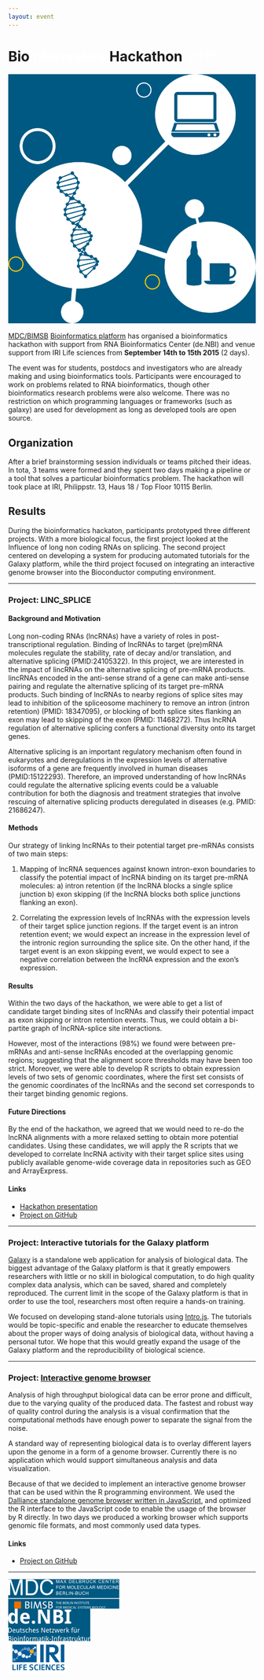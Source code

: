 ```yaml
---
layout: event
---
```


<h1>Bio<span style="color:#fff">informatics</span> Hackathon <span style="color:#fff">2015</span></h1>

![hackathon graphic](/img/hackathon-2015.png)

[MDC/BIMSB](https://www.mdc-berlin.de/13800178/en/bimsb) [Bioinformatics platform](http://bioinformatics.mdc-berlin.de) has organised a bioinformatics hackathon with support from
RNA Bioinformatics Center (de.NBI) and venue support from IRI Life
sciences from **September 14th to 15th 2015** (2 days).

The event was for students, postdocs and investigators who are already
making and using bioinformatics tools.  Participants were encouraged to
work on problems related to RNA bioinformatics, though other
bioinformatics research problems were also welcome. There was no restriction 
on which programming languages or frameworks (such as galaxy) are used for development 
as long as developed tools are open source. 


## Organization

After a brief brainstorming session individuals or teams pitched
their ideas.  In tota, 3 teams were formed and they
spent two days making a pipeline or a tool that solves a particular
bioinformatics problem.  The hackathon will took place at
IRI, Philippstr. 13, Haus 18 / Top Floor 10115 Berlin.

## Results

During the bioinformatics hackaton, participants prototyped three different projects.
With a more biological focus, the first project looked at the Influence of
long non coding RNAs on splicing.  The second project centered on developing a
system for producing automated tutorials for the Galaxy platform, while the
third project focused on integrating an interactive genome browser into the
Bioconductor computing environment.

------

### Project: LINC_SPLICE

#### Background and Motivation

Long non-coding RNAs (lncRNAs) have a variety of roles in post-transcriptional
regulation. Binding of lncRNAs to target (pre)mRNA molecules regulate the
stability, rate of decay and/or translation, and alternative splicing
(PMID:24105322). In this project, we are interested in the impact of lincRNAs
on the alternative splicing of pre-mRNA products. lincRNAs encoded in the
anti-sense strand of a gene can make anti-sense pairing and regulate the
alternative splicing of its target pre-mRNA products. Such binding of lncRNAs
to nearby regions of splice sites may lead to inhibition of the spliceosome
machinery to remove an intron (intron retention) (PMID: 18347095), or blocking
of both splice sites flanking an exon may lead to skipping of the exon (PMID:
11468272). Thus lncRNA regulation of alternative splicing confers a functional
diversity onto its target genes.


Alternative splicing is an important regulatory mechanism often found in
eukaryotes and deregulations in the expression levels of alternative isoforms
of a gene are frequently involved in human diseases
(PMID:15122293). Therefore, an improved understanding of how lncRNAs could
regulate the alternative splicing events could be a valuable contribution for
both the diagnosis and treatment strategies that involve rescuing of
alternative splicing products deregulated in diseases (e.g. PMID: 21686247).


#### Methods

Our strategy of linking lncRNAs to their potential target pre-mRNAs consists
of two main steps:

1. Mapping of lncRNA sequences against known intron-exon boundaries to
   classify the potential impact of lncRNA binding on its target pre-mRNA
   molecules: a) intron retention (if the lncRNA blocks a single splice
   junction b) exon skipping (if the lncRNA blocks both splice junctions
   flanking an exon).

2. Correlating the expression levels of lncRNAs with the expression levels of
   their target splice junction regions. If the target event is an intron
   retention event; we would expect an increase in the expression level of the
   intronic region surrounding the splice site. On the other hand, if the
   target event is an exon skipping event, we would expect to see a negative
   correlation between the lncRNA expression and the exon’s expression.


#### Results

Within the two days of the hackathon, we were able to get a list of candidate
target binding sites of lncRNAs and classify their potential impact as exon
skipping or intron retention events. Thus, we could obtain a bi-partite graph
of lncRNA-splice site interactions.

However, most of the interactions (98%) we found were between pre-mRNAs and
anti-sense lncRNAs encoded at the overlapping genomic regions; suggesting that
the alignment score thresholds may have been too strict. Moreover, we were
able to develop R scripts to obtain expression levels of two sets of genomic
coordinates, where the first set consists of the genomic coordinates of the
lncRNAs and the second set corresponds to their target binding genomic
regions.


#### Future Directions

By the end of the hackathon, we agreed that we would need to re-do the lncRNA
alignments with a more relaxed setting to obtain more potential candidates.
Using these candidates, we will apply the R scripts that we developed to
correlate lncRNA activity with their target splice sites using publicly
available genome-wide coverage data in repositories such as GEO and
ArrayExpress.

#### Links

* [Hackathon presentation](https://www.dropbox.com/s/93yo898218xzz59/linc-splice.pptx?dl=0)
* [Project on GitHub](https://github.com/holtgrewe/linc_splice/)

------

### Project: Interactive tutorials for the Galaxy platform

[Galaxy](http://usegalaxy.org) is a standalone web application for analysis of
biological data.  The biggest advantage of the Galaxy platform is that it
greatly empowers researchers with little or no skill in biological
computation, to do high quality complex data analysis, which can be saved,
shared and completely reproduced.  The current limit in the scope of the
Galaxy platform is that in order to use the tool, researchers most often
require a hands-on training.

We focused on developing stand-alone tutorials using
[Intro.js](https://usablica.github.io/intro.js/). The tutorials would be
topic-specific and enable the researcher to educate themselves about the
proper ways of doing analysis of biological data, without having a personal
tutor.  We hope that this would greatly expand the usage of the Galaxy
platform and the reproducibility of biological science.

------

### Project: [Interactive genome browser](https://github.com/uhlitz/gbdr)

Analysis of high throughput biological data can be error prone and difficult,
due to the varying quality of the produced data.  The fastest and robust way
of quality control during the analysis is a visual confirmation that the
computational methods have enough power to separate the signal from the noise.

A standard way of representing biological data is to overlay different layers
upon the genome in a form of a genome browser.  Currently there is no
application which would support simultaneous analysis and data visualization.

Because of that we decided to implement an interactive genome browser that can
be used within the R programming environment.  We used the
[Dalliance standalone genome browser written in JavaScript](https://github.com/dasmoth/dalliance),
and optimized the R interface to the JavaScript code to enable the usage of
the browser by R directly.  In two days we produced a working browser which
supports genomic file formats, and most commonly used data types.

#### Links
* [Project on GitHub](https://github.com/uhlitz/gbdr)



<hr/>
<div class="row">
  <div class="large-4 columns">
    <img src="/img/logo-bimsb-white.png">
  </div>
  <div class="large-4 columns">
    <img src="/img/logo-deNBI.png">
  </div>
  <div class="large-4 columns">
    <img src="/img/logo-iri.png">
  </div>
</div>
